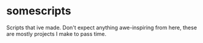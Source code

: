 # somescripts

Scripts that ive made.
Don't expect anything awe-inspiring from here, these are mostly projects I make to pass time.
